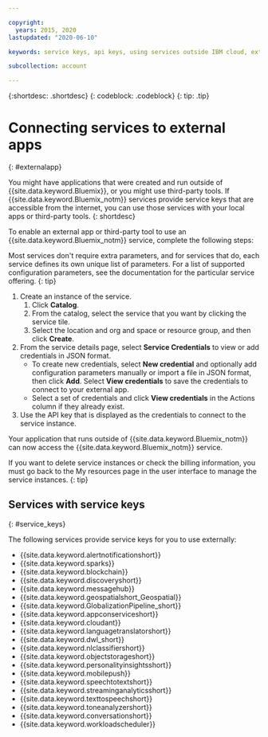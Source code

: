 ```yaml
---

copyright:
  years: 2015, 2020
lastupdated: "2020-06-10"

keywords: service keys, api keys, using services outside IBM cloud, external apps

subcollection: account

---
```


{:shortdesc: .shortdesc}
{: codeblock: .codeblock}
{: tip: .tip}

# Connecting services to external apps
{: #externalapp}

You might have applications that were created and run outside of {{site.data.keyword.Bluemix}}, or you might use third-party tools. If {{site.data.keyword.Bluemix_notm}} services provide service keys that are accessible from the internet, you can use those services with your local apps or third-party tools.
{: shortdesc}

To enable an external app or third-party tool to use an {{site.data.keyword.Bluemix_notm}} service, complete the following steps:

Most services don't require extra parameters, and for services that do, each service defines its own unique list of parameters. For a list of supported configuration parameters, see the documentation for the particular service offering.
{: tip}

1. Create an instance of the service.
    1. Click **Catalog**.
    2. From the catalog, select the service that you want by clicking the service tile. 
    3. Select the location and org and space or resource group, and then click **Create**.
2. From the service details page, select **Service Credentials** to view or add credentials in JSON format. 
    * To create new credentials, select **New credential** and optionally add configuration parameters manually or import a file in JSON format, then click **Add**. Select **View credentials** to save the credentials to connect to your external app.
    * Select a set of credentials and click **View credentials** in the Actions column if they already exist. 
3. Use the API key that is displayed as the credentials to connect to the service instance.

Your application that runs outside of {{site.data.keyword.Bluemix_notm}} can now access the {{site.data.keyword.Bluemix_notm}} service.

If you want to delete service instances or check the billing information, you must go back to the My resources page in the user interface to manage the service instances.
{: tip}

## Services with service keys
{: #service_keys}

The following services provide service keys for you to use externally:

* {{site.data.keyword.alertnotificationshort}} <!--Alert Notification-->
* {{site.data.keyword.sparks}} <!--Analytics for Apache Spark-->
* {{site.data.keyword.blockchain}} <!--Blockchain-->
* {{site.data.keyword.discoveryshort}} <!--Discovery-->
* {{site.data.keyword.messagehub}} <!--Event Streams-->
* {{site.data.keyword.geospatialshort_Geospatial}} <!--Geospatial Analytics-->
* {{site.data.keyword.GlobalizationPipeline_short}} <!--Globalization Pipeline-->
* {{site.data.keyword.appconserviceshort}} <!--IBM&reg; App Connect-->
* {{site.data.keyword.cloudant}} <!--Cloudant&reg; NoSQL DB-->
* {{site.data.keyword.languagetranslatorshort}} <!--Language Translator-->
* {{site.data.keyword.dwl_short}} <!--Lift-->
* {{site.data.keyword.nlclassifiershort}} <!--Natural Language Classifier-->
* {{site.data.keyword.objectstorageshort}} <!--Object Storage-->
* {{site.data.keyword.personalityinsightsshort}} <!--Personality Insights-->
* {{site.data.keyword.mobilepush}} <!--Push-->
* {{site.data.keyword.speechtotextshort}} <!-- Speech to Text-->
* {{site.data.keyword.streaminganalyticsshort}} <!--Streaming Analytics-->
* {{site.data.keyword.texttospeechshort}} <!--Text to Speech-->
* {{site.data.keyword.toneanalyzershort}} <!--Tone Analyzer-->
* {{site.data.keyword.conversationshort}} <!--Watson Assistant-->
* {{site.data.keyword.workloadscheduler}} <!--Workload Scheduler-->
